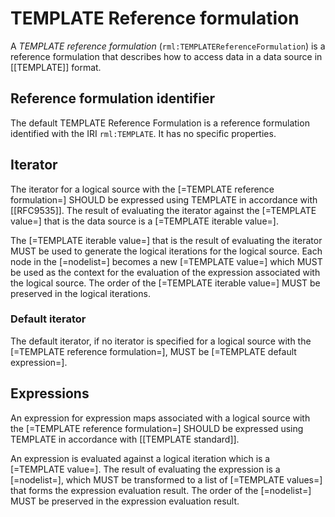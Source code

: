# TEMPLATE Reference formulation

A <dfn>TEMPLATE reference formulation</dfn> (`rml:TEMPLATEReferenceFormulation`) is a <a data-cite="RML-Core#dfn-reference-formulation">reference formulation</a> that describes how to access data in a <a data-cite="RML-Core#dfn-data-source">data source</a> in [[TEMPLATE]] format.

## Reference formulation identifier

The default TEMPLATE Reference Formulation is a <a data-cite="RML-Core#dfn-reference-formulation">reference formulation</a> identified with the IRI `rml:TEMPLATE`. It has no specific properties.

## Iterator

The <a data-cite="RML-Core#dfn-iterator">iterator</a> for a <a data-cite="RML-Core#dfn-logical-source">logical source</a> with the [=TEMPLATE reference formulation=] SHOULD be expressed using TEMPLATE in accordance with [[RFC9535]].
The result of evaluating the <a data-cite="RML-Core#dfn-iterator">iterator</a> against the [=TEMPLATE value=] that is the <a data-cite="RML-Core#dfn-data-source">data source</a> is a [=TEMPLATE iterable value=].

The [=TEMPLATE iterable value=] that is the result of evaluating the <a data-cite="RML-Core#dfn-iterator">iterator</a> MUST be used to generate the <a data-cite="RML-Core#dfn-logical-iteration">logical iterations</a> for the <a data-cite="RML-Core#dfn-logical-source">logical source</a>. Each node in the [=nodelist=] becomes a new [=TEMPLATE value=] which MUST be used as the context for the evaluation of the <a data-cite="RML-Core#dfn-expression">expression</a> associated with the <a data-cite="RML-Core#dfn-logical-source">logical source</a>. The order of the [=TEMPLATE iterable value=] MUST be preserved in the logical iterations.

### Default iterator

The <a data-cite="RML-Core#dfn-default-iterator">default iterator</a>, if no <a data-cite="RML-Core#dfn-iterator">iterator</a> is specified for a <a data-cite="RML-Core#dfn-logical-source">logical source</a> with the [=TEMPLATE reference formulation=], MUST be  [=TEMPLATE default expression=].

## Expressions

An <a data-cite="RML-Core#dfn-expression">expression</a> for <a data-cite="RML-Core#dfn-expression-map">expression maps</a> associated with a <a data-cite="RML-Core#dfn-logical-source">logical source</a> with the [=TEMPLATE reference formulation=] SHOULD be expressed using TEMPLATE in accordance with [[TEMPLATE standard]].

An <a data-cite="RML-Core#dfn-expression">expression</a> is evaluated against a <a data-cite="RML-Core#dfn-logical-iteration">logical iteration</a> which is a [=TEMPLATE value=].
The result of evaluating the <a data-cite="RML-Core#dfn-expression">expression</a> is a [=nodelist=], which MUST be transformed to a list of [=TEMPLATE values=] that forms the <a data-cite="RML-Core#dfn-expression-evaluation-result">expression evaluation result</a>. The order of the [=nodelist=] MUST be preserved in the <a data-cite="RML-Core#dfn-expression-evaluation-result">expression evaluation result</a>.
